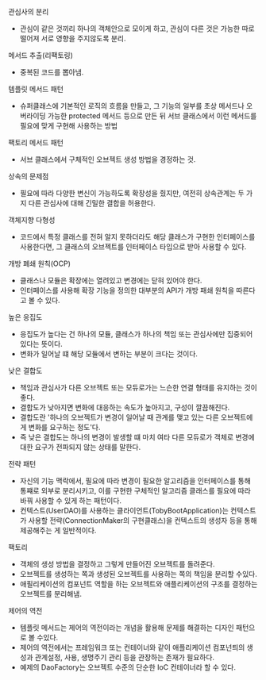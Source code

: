 관심사의 분리
- 관심이 같은 것끼리 하나의 객체안으로 모이게 하고, 관심이 다른 것은 가능한 따로 떨어져 서로 영향을 주지않도록 분리.
  
메서드 추출(리팩토링)
- 중복된 코드를 뽑아냄.
  
템플릿 메서드 패턴
- 슈퍼클래스에 기본적인 로직의 흐름을 만들고, 그 기능의 일부를 초상 메서드나 오버라이딩 가능한 protected 메서드 등으로 만든 뒤 서브 클래스에서 이런 메서드를 필요에 맞게 구현해 사용하는 방법

팩토리 메서드 패턴
- 서브 클래스에서 구체적인 오브젝트 생성 방법을 경정하는 것.

상속의 문제점
- 필요에 따라 다양한 변신이 가능하도록 확장성을 줬지만, 여전히 상속관계는 두 가지 다른 관심사에 대해 긴밀한 결합을 허용한다. 

객체지향 다형성
- 코드에서 특정 클래스를 전혀 알지 못하더라도 해당 클래스가 구현한 인터페이스를 사용한다면, 그 클래스의 오브젝트를 인터페이스 타입으로 받아 사용할 수 있다. 

개방 폐쇄 원칙(OCP)
- 클래스나 모듈은 확장에는 열려있고 변경에는 닫혀 있어야 한다.
- 인터페이스를 사용해 확장 기능을 정의한 대부분의 API가 개방 패쇄 원칙을 따른다고 볼 수 있다.

높은 응집도
- 응집도가 높다는 건 하나의 모듈, 클래스가 하나의 책임 또는 관심사에만 집중되어 있다는 뜻이다.
- 변화가 일어날 떄 해당 모듈에서 변하는 부분이 크다는 것이다.

낮은 결합도
- 책임과 관심사가 다른 오브젝트 또는 모듀로가는 느슨한 연결 형태를 유지하는 것이 좋다.
- 결합도가 낮아지면 변화에 대응하는 속도가 높아지고, 구성이 깔끔해진다. 
- 결합도란 '하나의 오브젝트가 변경이 일어날 때 관계를 맺고 있는 다른 오브젝트에게 변화를 요구하는 정도'다.
- 즉 낮은 결합도는 하나의 변경이 발생할 떄 마치 여타 다른 모듀로가 객체로 변경에 대한 요구가 전파되지 않는 상태를 말한다. 

전략 패턴
- 자신의 기능 맥락에서, 필요에 따라 변경이 필요한 알고리즘을 인터페이스를 통해 통쨰로 외부로 분리시키고, 이를 구현한 구체적인 알고리즘 클래스를 필요에 따라 바꿔 사용할 수 있게 하는 패턴이다.
- 컨텍스트(UserDAO)를 사용하는 클라이언트(TobyBootApplication)는 컨텍스트가 사용할 전략(ConnectionMaker의 구현클래스)을 컨텍스트의 생성자 등을 통해 제공해주는 게 일반적이다.

팩토리
- 객체의 생성 방법을 결정하고 그렇게 만들어진 오브젝트를 돌려준다. 
- 오브젝트를 생성하는 쪽과 생성된 오브젝트를 사용하는 쪽의 책임을 분리할 수있다.
- 애필리케이션의 컴포넌트 역할을 하는 오브젝트와 애플리케이션의 구조를 결정하는 오브젝트를 분리해냄.

제어의 역전
- 템플릿 메서드는 제어의 역전이라는 개념을 활용해 문제를 해결하는 디자인 패턴으로 볼 수있다.
- 제어의 역전에서는 프레임워크 또는 컨테이너와 같이 애플리케이션 컴포넌틔의 생성과 관계설정, 사용, 생명주기 관리 등을 관장하는 존재가 필요하다.
- 예제의 DaoFactory는 오브젝트 수준의 단순한 IoC 컨테이너라 할 수 있다. 

 
 


